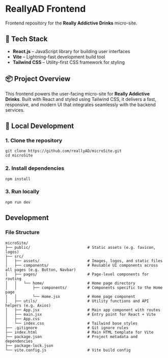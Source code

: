 # ReallyAD Frontend

Frontend repository for the **Really Addictive Drinks** micro-site.


## 🧱 Tech Stack

- **React.js** – JavaScript library for building user interfaces  
- **Vite** – Lightning-fast development build tool  
- **Tailwind CSS** – Utility-first CSS framework for styling


## 📦 Project Overview

This frontend powers the user-facing micro-site for **Really Addictive Drinks**. Built with React and styled using Tailwind CSS, it delivers a fast, responsive, and modern UI that integrates seamlessly with the backend services.


## 🚀 Local Development

### 1. Clone the repository
```
git clone https://github.com/reallyAD/microSite.git
cd microSite
```

### 2. Install dependencies
```
npm install
```

### 3. Run locally
```
npm run dev
```


## Development

### File Structure
```
microSite/
├── public/                         # Static assets (e.g. favicon, logos)
├── src/
│   ├── assets/                     # Images, logos, and static files
│   ├── components/                 # Reusable UI components across all pages (e.g. Button, Navbar)
│   ├── pages/                      # Page-level components for routing
│   │   └── home/                   # Home page directory
│   │       ├── components/         # Components specific to the Home page
│   │       └── Home.jsx            # Home page component
│   ├── utils/                      # Utility functions and API helpers (e.g. Axios)
│   ├── App.jsx                     # Main app component with routes
│   ├── main.jsx                    # Entry point for React + Vite
│   ├── App.css
│   └── index.css                   # Tailwind base styles
├── .gitignore                      # Git ignore rules
├── index.html                      # Main HTML template for Vite
├── package.json                    # Project metadata and dependencies
├── package-lock.json
└── vite.config.js                  # Vite build config
```
